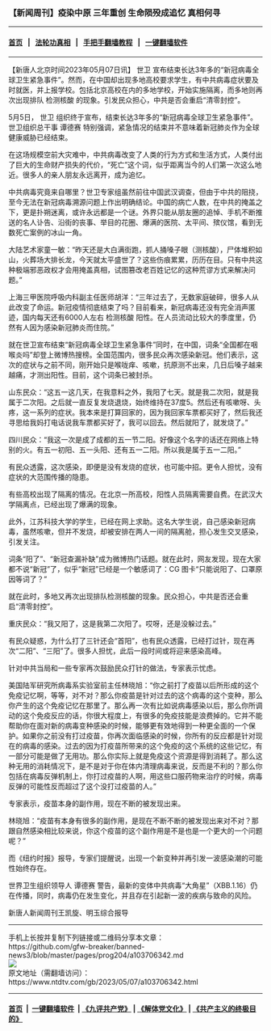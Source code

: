 ### 【新闻周刊】疫染中原 三年重创 生命陨殁成追忆 真相何寻
------------------------

#### [首页](https://github.com/gfw-breaker/banned-news3/blob/master/README.md) &nbsp;&nbsp;|&nbsp;&nbsp; [法轮功真相](https://github.com/begood0513/basic/blob/master/README.md)  &nbsp;&nbsp;|&nbsp;&nbsp; [手把手翻墙教程](https://github.com/gfw-breaker/guides/wiki)  &nbsp;&nbsp;|&nbsp;&nbsp; [一键翻墙软件](https://github.com/gfw-breaker/nogfw/blob/master/README.md)  



<hr/>






<div><div class="post_content" itemprop="articleBody">
 <p>
  【新唐人北京时间2023年05月07日讯】
  <ok href="https://www.ntdtv.com/gb/世卫.htm">
   世卫
  </ok>
  宣布结束长达3年多的“新冠病毒全球卫生紧急事件”。然而，在中国却出现多地高校要求学生，有中共病毒症状要及时就医，并上报学校。包括北京高校在内的多地学校，开始实施隔离，而多地则再次出现排队
  <ok href="https://www.ntdtv.com/gb/检测核酸.htm">
   检测核酸
  </ok>
  的现象。引发民众担心，中共是否会重启“清零封控”。
 </p>
 <p>
  5月5日，
  <ok href="https://www.ntdtv.com/gb/世卫.htm">
   世卫
  </ok>
  组织终于宣布，结束长达3年多的“新冠病毒全球卫生紧急事件”。世卫组织总干事
  <ok href="https://www.ntdtv.com/gb/谭德赛.htm">
   谭德赛
  </ok>
  特别强调，紧急情况的结束并不意味着新冠肺炎作为全球健康威胁已经结束。
 </p>
 <p>
  在这场规模空前大灾难中，中共病毒改变了人类的行为方式和生活方式，人类付出了巨大的生命财产损失的代价，“死亡”这个词，似乎距离当今的人们第一次这么地近。很多人的亲人朋友永远离开，成为追忆。
 </p>
 <p>
  中共病毒究竟来自哪里？世卫专家组虽然前往中国武汉调查，但由于中共的阻挠，至今无法在新冠病毒溯源问题上作出明确结论。中国的病亡人数，在中共的掩盖之下，更是扑朔迷离，或许永远都是一个谜。外界只能从朋友圈的追悼、手机不断推送的名人讣告、沿街的丧事、举目的花圈、爆满的医院、太平间、殡仪馆，看到无数死亡案例的冰山一角。
 </p>
 <p>
  大陆艺术家童一敏：“昨天还是大白满街跑，抓人捅嗓子眼（测核酸），尸体堆积如山，火葬场大排长龙，今天就太平盛世了？这些伤痕累累，历历在目。只有中共这种极端邪恶政权才会用掩盖真相，试图篡改老百姓记忆的这种荒谬方式来解决问题。”
 </p>
 <p>
  上海三甲医院呼吸内科副主任医师胡洋：“三年过去了，无数家庭破碎，很多人从此改变了命运。新冠疫情彻底结束了吗？目前看来，新冠病毒还没有完全消声匿迹，国内每天还有6000人左右
  <ok href="https://www.ntdtv.com/gb/检测核酸.htm">
   检测核酸
  </ok>
  阳性。在人员流动比较大的季度里，仍然有人因为感染新冠肺炎而住院。”
 </p>
 <p>
  就在世卫宣布结束“新冠病毒全球卫生紧急事件”同时，在中国，词条“全国都在咽喉炎吗”却登上微博热搜榜。全国范围内，很多民众再次感染新冠。他们表示，这次的症状与之前不同，刚开始只是喉咙痒、咳嗽，抗原测不出来，几日后嗓子越来越痛，才测出阳性。目前，这个词条已被封杀。
 </p>
 <p>
  山东民众：“这五一这几天，在我意料之外，我阳了七天。就是我二次阳，就是我属于二次阳。之后就一直反复发烧退烧，始终维持在37度5。然后还有咳嗽呀、头疼，这一系列的症状。我本来是打算回家的，因为我回家车票都买好了，然后我还寻思给我妈打电话说我车票都买好了，我可以回去。然后就阳了，就发烧了。”
 </p>
 <p>
  四川民众：“我这一次是成了成都的五一节二阳。好像这个名字的话还在网络上特别的火。有五一初阳、五一头阳、还有五一二阳。所以我是属于五一二阳。”
 </p>
 <p>
  有民众透露，这次感染，即便是没有发烧的症状，也可能中招。更令人担忧，没有症状的大范围传播的隐患。
 </p>
 <p>
  有些高校出现了隔离的情况。在北京一所高校，阳性人员隔离需要自费。在武汉大学隔离点，已经出现了爆满的现象。
 </p>
 <p>
  此外，江苏科技大学的学生，已经在网上求助。这名大学生说，自己感染新冠病毒，虽然咳嗽，但并不发烧，却被安排在两人一间的隔离舱，担心发生交叉感染，引发关注。
 </p>
 <p>
  词条“阳了”、“新冠查漏补缺”成为微博热门话题。就在此时，网友发现，现在大家都不说“新冠”了，似乎“新冠”已经是一个敏感词了：CG 图卡“只能说阳了、口罩原因等词了？”
 </p>
 <p>
  就在此时，多地又再次出现排队检测核酸的现象。民众担心，中共是否还会重启“清零封控”。
 </p>
 <p>
  重庆民众：“我又阳了，这是我第二次阳了。哎呀，还是没躲过去。”
 </p>
 <p>
  有民众疑惑，为什么打了三针还会“首阳”，也有民众透露，已经打过针，现在再次“二阳”、“三阳”了。很多人担忧，此后一段时间或将迎来感染高峰。
 </p>
 <p>
  针对中共当局和一些专家再次鼓励民众打针的做法，专家表示忧虑。
 </p>
 <p>
  美国陆军研究所病毒系实验室前主任林晓旭：“你之前打了疫苗以后所形成的这个免疫记忆啊，等等，对不对？那么你疫苗是针对过去的这个病毒的这个变种，那么你产生的这个免疫记忆在那里了。那么再一次有比如说病毒感染以后，那么你所调动的这个免疫反应的话，你很大程度上，有很多的免疫技能是浪费掉的。它并不能帮助你在面对新的病毒变种感染的时候，能够更有效地得到一种更全面的一个保护。如果你之前没有打过疫苗，你再次面临感染的时候，你所有的反应都是针对现在的病毒的感染。过去的因为打疫苗所带来的这个免疫的这个系统的这些记忆，有一部分可能是做了无用功。那么你实际上就是免疫这个资源是得到消耗了。那么这种无用的消耗情况下，是不是对于你在体内清理病毒来说，反而是不利的？那么你包括在病毒反弹机制上，你打过疫苗的人啊，用这些口服药物来治疗的时候，病毒反弹的可能性反而超过了这个没打过疫苗的人。”
 </p>
 <p>
  专家表示，疫苗本身的副作用，现在不断的被发现出来。
 </p>
 <p>
  林晓旭：“疫苗有本身有很多的副作用，是现在不断不断的被发现出来对不对？那跟自然感染相比较来说，你这个疫苗的这个副作用是不是也是一个更大的一个问题呢？”
 </p>
 <p>
  而《纽约时报》报导，专家们提醒说，出现一个新变种并再引发一波感染潮的可能性始终存在。
 </p>
 <p>
  世界卫生组织领导人
  <ok href="https://www.ntdtv.com/gb/谭德赛.htm">
   谭德赛
  </ok>
  警告，最新的变体中共病毒“大角星”（XBB.1.16）仍在传播，同时，病毒仍在发生变化，并且存在引起新一波的疾病与致命的风险。
 </p>
 <p>
  新唐人新闻周刊王凯旋、明玉综合报导
 </p>
 <div class="single_ad">
 </div>
</div>
</div>
<hr/>
手机上长按并复制下列链接或二维码分享本文章：<br/>
https://github.com/gfw-breaker/banned-news3/blob/master/pages/prog204/a103706342.md <br/>
<a href='https://github.com/gfw-breaker/banned-news3/blob/master/pages/prog204/a103706342.md'><img src='https://github.com/gfw-breaker/banned-news3/blob/master/pages/prog204/a103706342.md.png'/></a> <br/>
原文地址（需翻墙访问）：https://www.ntdtv.com/gb/2023/05/07/a103706342.html


------------------------
#### [首页](https://github.com/gfw-breaker/banned-news3/blob/master/README.md) &nbsp;|&nbsp; [一键翻墙软件](https://github.com/gfw-breaker/nogfw/blob/master/README.md) &nbsp;| [《九评共产党》](https://github.com/gfw-breaker/9ping.md/blob/master/README.md#九评之一评共产党是什么) | [《解体党文化》](https://github.com/gfw-breaker/jtdwh.md/blob/master/README.md) | [《共产主义的终极目的》](https://github.com/gfw-breaker/gczydzjmd.md/blob/master/README.md)


<img src='http://gfw-breaker.win/banned-news3/pages/prog204/a103706342.md' width='0px' height='0px'/>
